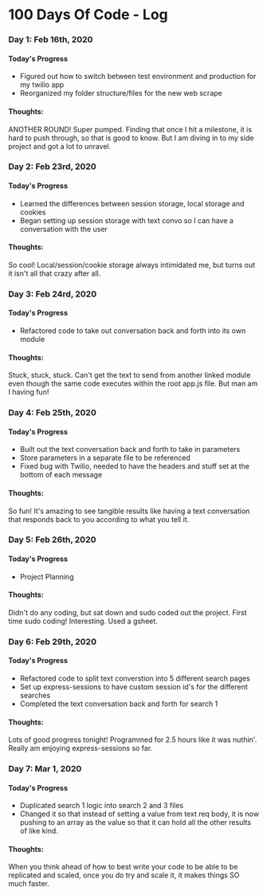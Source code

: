 # 100 Days Of Code - Log

### Day 1: Feb 16th, 2020

#### Today's Progress
- Figured out how to switch between test environment and production for my twilio app
- Reorganized my folder structure/files for the new web scrape

#### Thoughts:
ANOTHER ROUND! Super pumped. Finding that once I hit a milestone, it is hard to push through, so that is good to know.
But I am diving in to my side project and got a lot to unravel.

### Day 2: Feb 23rd, 2020

#### Today's Progress
- Learned the differences between session storage, local storage and cookies
- Began setting up session storage with text convo so I can have a conversation with the user

#### Thoughts:
So cool! Local/session/cookie storage always intimidated me, but turns out it isn't all that crazy after all.

### Day 3: Feb 24rd, 2020

#### Today's Progress
- Refactored code to take out conversation back and forth into its own module

#### Thoughts:
Stuck, stuck, stuck. Can't get the text to send from another linked module even though the same code executes within the root app.js file. But man am I having fun!

### Day 4: Feb 25th, 2020

#### Today's Progress
- Built out the text conversation back and forth to take in parameters
- Store parameters in a separate file to be referenced
- Fixed bug with Twilio, needed to have the headers and stuff set at the bottom of each message

#### Thoughts:
So fun! It's amazing to see tangible results like having a text conversation that responds back to you according to what you tell it.

### Day 5: Feb 26th, 2020

#### Today's Progress
- Project Planning

#### Thoughts:
Didn't do any coding, but sat down and sudo coded out the project. First time sudo coding! Interesting. Used a gsheet.

### Day 6: Feb 29th, 2020

#### Today's Progress
- Refactored code to split text converstion into 5 different search pages
- Set up express-sessions to have custom session id's for the different searches
- Completed the text conversation back and forth for search 1

#### Thoughts:
Lots of good progress tonight! Programmed for 2.5 hours like it was nuthin'. Really am enjoying express-sessions so far.

### Day 7: Mar 1, 2020

#### Today's Progress
- Duplicated search 1 logic into search 2 and 3 files
- Changed it so that instead of setting a value from text req body, it is now pushing to an array as the value so that
it can hold all the other results of like kind.

#### Thoughts:
When you think ahead of how to best write your code to be able to be replicated and scaled, once you do try and scale it, it makes things SO much faster.